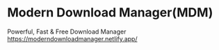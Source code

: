 # Modern Download Manager(MDM)
Powerful, Fast & Free Download Manager 
https://moderndownloadmanager.netlify.app/
